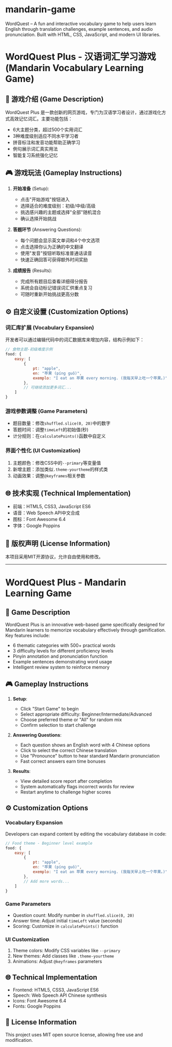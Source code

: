 # mandarin-game
WordQuest – A fun and interactive vocabulary game to help users learn English through translation challenges, example sentences, and audio pronunciation. Built with HTML, CSS, JavaScript, and modern UI libraries.

# WordQuest Plus - 汉语词汇学习游戏 (Mandarin Vocabulary Learning Game)

## 📝 游戏介绍 (Game Description)
WordQuest Plus 是一款创新的网页游戏，专门为汉语学习者设计，通过游戏化方式高效记忆词汇。主要功能包括：

- 6大主题分类，超过500个实用词汇
- 3种难度级别适应不同水平学习者
- 拼音标注和发音功能帮助正确学习
- 例句展示词汇真实用法
- 智能复习系统强化记忆

## 🎮 游戏玩法 (Gameplay Instructions)

1. **开始准备** (Setup):
   - 点击"开始游戏"按钮进入
   - 选择适合的难度级别：初级/中级/高级
   - 挑选感兴趣的主题或选择"全部"随机混合
   - 确认选择开始挑战

2. **答题环节** (Answering Questions):
   - 每个问题会显示英文单词和4个中文选项
   - 点击选择你认为正确的中文翻译
   - 使用"发音"按钮听取标准普通话读音
   - 快速正确回答可获得额外时间奖励

3. **成绩报告** (Results):
   - 完成所有题目后查看详细得分报告
   - 系统会自动标记错误词汇供重点复习
   - 可随时重新开始挑战更高分数

## ⚙️ 自定义设置 (Customization Options)

### 词汇库扩展 (Vocabulary Expansion)
开发者可以通过编辑代码中的词汇数据库来增加内容，结构示例如下：

```javascript
// 食物主题-初级难度示例
food: {
    easy: [
        { 
            pt: "apple", 
            en: "苹果 (píng guǒ)", 
            exemplo: "I eat an 苹果 every morning. (我每天早上吃一个苹果。)" 
        },
        // 可继续添加更多词汇...
    ]
}
```

### 游戏参数调整 (Game Parameters)
- 题目数量：修改`shuffled.slice(0, 20)`中的数字
- 答题时间：调整`timeLeft`的初始值(秒)
- 计分规则：在`calculatePoints()`函数中自定义

### 界面个性化 (UI Customization)
1. 主题颜色：修改CSS中的`--primary`等变量值
2. 新增主题：添加类似`.theme-yourtheme`的样式类
3. 动画效果：调整`@keyframes`相关参数

## 🌐 技术实现 (Technical Implementation)
- 前端：HTML5, CSS3, JavaScript ES6
- 语音：Web Speech API中文合成
- 图标：Font Awesome 6.4
- 字体：Google Poppins

## 📜 版权声明 (License Information)
本项目采用MIT开源协议，允许自由使用和修改。

---

# WordQuest Plus - Mandarin Learning Game

## 📝 Game Description
WordQuest Plus is an innovative web-based game specifically designed for Mandarin learners to memorize vocabulary effectively through gamification. Key features include:

- 6 thematic categories with 500+ practical words
- 3 difficulty levels for different proficiency levels
- Pinyin annotation and pronunciation function
- Example sentences demonstrating word usage
- Intelligent review system to reinforce memory

## 🎮 Gameplay Instructions

1. **Setup**:
   - Click "Start Game" to begin
   - Select appropriate difficulty: Beginner/Intermediate/Advanced
   - Choose preferred theme or "All" for random mix
   - Confirm selection to start challenge

2. **Answering Questions**:
   - Each question shows an English word with 4 Chinese options
   - Click to select the correct Chinese translation
   - Use "Pronounce" button to hear standard Mandarin pronunciation
   - Fast correct answers earn time bonuses

3. **Results**:
   - View detailed score report after completion
   - System automatically flags incorrect words for review
   - Restart anytime to challenge higher scores

## ⚙️ Customization Options

### Vocabulary Expansion
Developers can expand content by editing the vocabulary database in code:

```javascript
// Food theme - Beginner level example
food: {
    easy: [
        { 
            pt: "apple", 
            en: "苹果 (píng guǒ)", 
            exemplo: "I eat an 苹果 every morning. (我每天早上吃一个苹果。)" 
        },
        // Add more words...
    ]
}
```

### Game Parameters
- Question count: Modify number in `shuffled.slice(0, 20)`
- Answer time: Adjust initial `timeLeft` value (seconds)
- Scoring: Customize in `calculatePoints()` function

### UI Customization
1. Theme colors: Modify CSS variables like `--primary`
2. New themes: Add classes like `.theme-yourtheme`
3. Animations: Adjust `@keyframes` parameters

## 🌐 Technical Implementation
- Frontend: HTML5, CSS3, JavaScript ES6
- Speech: Web Speech API Chinese synthesis
- Icons: Font Awesome 6.4
- Fonts: Google Poppins

## 📜 License Information
This project uses MIT open source license, allowing free use and modification.

